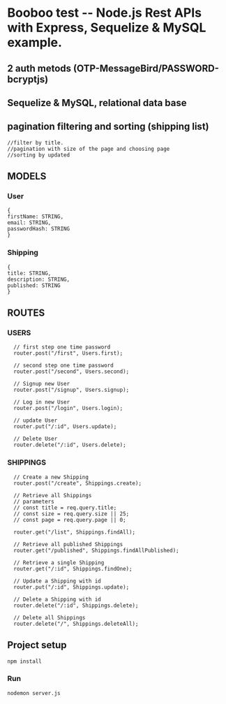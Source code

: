 # Booboo test -- Node.js Rest APIs with Express, Sequelize & MySQL example.
## 2 auth metods (OTP-MessageBird/PASSWORD-bcryptjs)
## Sequelize & MySQL, relational data base
## pagination filtering and sorting (shipping list)
```
//filter by title.
//pagination with size of the page and choosing page
//sorting by updated
```

## MODELS
### User
```
{
firstName: STRING,
email: STRING,
passwordHash: STRING
}

```
### Shipping
```
{
title: STRING,
description: STRING,
published: STRING
}

```
## ROUTES 

### USERS 
```
  // first step one time password
  router.post("/first", Users.first);

  // second step one time password
  router.post("/second", Users.second);

  // Signup new User
  router.post("/signup", Users.signup);

  // Log in new User
  router.post("/login", Users.login);

  // update User
  router.put("/:id", Users.update);

  // Delete User
  router.delete("/:id", Users.delete);
```


### SHIPPINGS 

```
  // Create a new Shipping
  router.post("/create", Shippings.create);

  // Retrieve all Shippings
  // parameters
  // const title = req.query.title;
  // const size = req.query.size || 25;
  // const page = req.query.page || 0;

  router.get("/list", Shippings.findAll);

  // Retrieve all published Shippings
  router.get("/published", Shippings.findAllPublished);

  // Retrieve a single Shipping
  router.get("/:id", Shippings.findOne);

  // Update a Shipping with id
  router.put("/:id", Shippings.update);

  // Delete a Shipping with id
  router.delete("/:id", Shippings.delete);

  // Delete all Shippings
  router.delete("/", Shippings.deleteAll);
```
## Project setup
```
npm install
```

### Run
```
nodemon server.js
```
